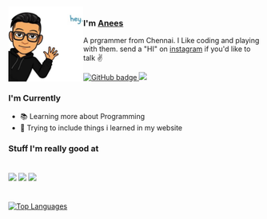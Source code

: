 <img align="left" width="150" height="150" alt="Anees Mohamed" src="https://raw.githubusercontent.com/zerokira123/zerokira123/master/assets/avatar.png"/>

### I'm [Anees][homepage]

A prgrammer from Chennai. I Like coding and playing with them. send a "HI" on [instagram][instagram] if you'd like to talk ✌️

<p align="left">
  <a href="https://github.com/zerokira123?tab=followers">
    <img src="https://img.shields.io/github/followers/zerokira123?label=Followers&logo=GitHub&style=for-the-badge" alt="GitHub badge" />
  </a>
  <a href="http://twitter.com/Anees__MD">
    <img src="https://img.shields.io/twitter/follow/Anees__MD?label=Twitter&logo=twitter&style=for-the-badge" />
  </a>
</p>

### I'm Currently

- 📚 Learning more about Programming
- 🦾 Trying to include things i learned in my website

### Stuff I'm really good at
#
<p>
  <img height="100" src="https://upload.wikimedia.org/wikipedia/commons/thumb/1/18/ISO_C%2B%2B_Logo.svg/800px-ISO_C%2B%2B_Logo.svg.png">

  <img height="100" src="https://logos-download.com/wp-content/uploads/2016/10/Java_logo_icon.png">
  
  <img height="100" src="https://cdn.uconnectlabs.com/wp-content/uploads/sites/25/2020/04/J.png">
</p>

#


[![Top Languages](https://github-readme-stats.vercel.app/api/top-langs/?username=zerokira123&layout=compact&&langs_count=10&&count_private=true&theme=tokyonight&line_height=52)][github]





[homepage]: https://zerokira123.github.io/
[twitter]: https://twitter.com/Anees__MD
[instagram]: https://www.instagram.com/anees_0_1/
[github]: https://github.com/zerokira123/
